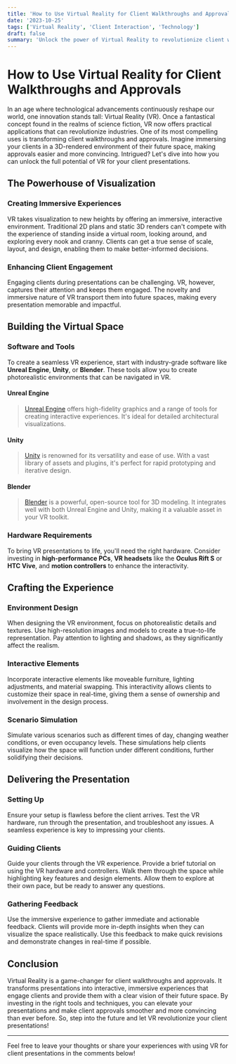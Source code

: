 ```yaml
---
title: 'How to Use Virtual Reality for Client Walkthroughs and Approvals'
date: '2023-10-25'
tags: ['Virtual Reality', 'Client Interaction', 'Technology']
draft: false
summary: 'Unlock the power of Virtual Reality to revolutionize client walkthroughs and approvals by making presentations more interactive, immersive, and convincing.'
---
```


# How to Use Virtual Reality for Client Walkthroughs and Approvals

In an age where technological advancements continuously reshape our world, one innovation stands tall: Virtual Reality (VR). Once a fantastical concept found in the realms of science fiction, VR now offers practical applications that can revolutionize industries. One of its most compelling uses is transforming client walkthroughs and approvals. Imagine immersing your clients in a 3D-rendered environment of their future space, making approvals easier and more convincing. Intrigued? Let's dive into how you can unlock the full potential of VR for your client presentations.

## The Powerhouse of Visualization

### Creating Immersive Experiences

VR takes visualization to new heights by offering an immersive, interactive environment. Traditional 2D plans and static 3D renders can't compete with the experience of standing inside a virtual room, looking around, and exploring every nook and cranny. Clients can get a true sense of scale, layout, and design, enabling them to make better-informed decisions.

### Enhancing Client Engagement

Engaging clients during presentations can be challenging. VR, however, captures their attention and keeps them engaged. The novelty and immersive nature of VR transport them into future spaces, making every presentation memorable and impactful.

## Building the Virtual Space

### Software and Tools

To create a seamless VR experience, start with industry-grade software like **Unreal Engine**, **Unity**, or **Blender**. These tools allow you to create photorealistic environments that can be navigated in VR.

#### Unreal Engine

> [Unreal Engine](https://www.unrealengine.com/en-US/) offers high-fidelity graphics and a range of tools for creating interactive experiences. It's ideal for detailed architectural visualizations.

#### Unity

> [Unity](https://unity.com/) is renowned for its versatility and ease of use. With a vast library of assets and plugins, it's perfect for rapid prototyping and iterative design.

#### Blender

> [Blender](https://www.blender.org/) is a powerful, open-source tool for 3D modeling. It integrates well with both Unreal Engine and Unity, making it a valuable asset in your VR toolkit.

### Hardware Requirements

To bring VR presentations to life, you'll need the right hardware. Consider investing in **high-performance PCs**, **VR headsets** like the **Oculus Rift S** or **HTC Vive**, and **motion controllers** to enhance the interactivity.

## Crafting the Experience

### Environment Design

When designing the VR environment, focus on photorealistic details and textures. Use high-resolution images and models to create a true-to-life representation. Pay attention to lighting and shadows, as they significantly affect the realism.

### Interactive Elements

Incorporate interactive elements like moveable furniture, lighting adjustments, and material swapping. This interactivity allows clients to customize their space in real-time, giving them a sense of ownership and involvement in the design process.

### Scenario Simulation

Simulate various scenarios such as different times of day, changing weather conditions, or even occupancy levels. These simulations help clients visualize how the space will function under different conditions, further solidifying their decisions.

## Delivering the Presentation

### Setting Up

Ensure your setup is flawless before the client arrives. Test the VR hardware, run through the presentation, and troubleshoot any issues. A seamless experience is key to impressing your clients.

### Guiding Clients

Guide your clients through the VR experience. Provide a brief tutorial on using the VR hardware and controllers. Walk them through the space while highlighting key features and design elements. Allow them to explore at their own pace, but be ready to answer any questions.

### Gathering Feedback

Use the immersive experience to gather immediate and actionable feedback. Clients will provide more in-depth insights when they can visualize the space realistically. Use this feedback to make quick revisions and demonstrate changes in real-time if possible.

## Conclusion

Virtual Reality is a game-changer for client walkthroughs and approvals. It transforms presentations into interactive, immersive experiences that engage clients and provide them with a clear vision of their future space. By investing in the right tools and techniques, you can elevate your presentations and make client approvals smoother and more convincing than ever before. So, step into the future and let VR revolutionize your client presentations!

---

Feel free to leave your thoughts or share your experiences with using VR for client presentations in the comments below!

